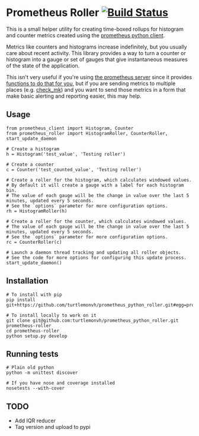 # Prometheus Roller [![Build Status](https://travis-ci.org/turtlemonvh/prometheus_python_roller.png?branch=master)](https://travis-ci.org/turtlemonvh/prometheus_python_roller)

This is a small helper utility for creating time-boxed rollups for histogram and counter metrics created using the [prometheus python client](https://github.com/prometheus/client_python).

Metrics like counters and histograms increase indefinitely, but you usually care about recent activity.  This library provides a way to turn a counter or histogram into a gauge or set of gauges that give instantaneous measures of the state of the application.

This isn't very useful if you're using [the prometheus server](https://github.com/prometheus/prometheus) since it provides [functions to do that for you](https://prometheus.io/docs/querying/functions/), but if you are sending metrics to multiple places (e.g. [check_mk](https://mathias-kettner.de/checkmk_localchecks.html)) and you want to send those metrics in a form that make basic alerting and reporting easier, this may help.

## Usage

    from prometheus_client import Histogram, Counter
    from prometheus_roller import HistogramRoller, CounterRoller, start_update_daemon

    # Create a histogram
    h = Histogram('test_value', 'Testing roller')

    # Create a counter
    c = Counter('test_counted_value', 'Testing roller')

    # Create a roller for the histogram, which calculates windowed values.
    # By default it will create a gauge with a label for each histogram bin.
    # The value of each gauge will be the change in value over the last 5 minutes, updated every 5 seconds.
    # See the `options` parameter for more configuration options.
    rh = HistogramRoller(h)

    # Create a roller for the counter, which calculates windowed values.
    # The value of each gauge will be the change in value over the last 5 minutes, updated every 5 seconds.
    # See the `options` parameter for more configuration options.
    rc = CounterRoller(c)

    # Launch a daemon thread tracking and updating all roller objects.
    # See the code for more options for configuring this update process.
    start_update_daemon()


## Installation

    # To install with pip
    pip install git+https://github.com/turtlemonvh/prometheus_python_roller.git#egg=prometheus_python_roller

    # To install locally to work on it
    git clone git@github.com:turtlemonvh/prometheus_python_roller.git prometheus-roller
    cd prometheus-roller
    python setup.py develop


## Running tests

    # Plain old python
    python -m unittest discover

    # If you have nose and coverage installed
    nosetests --with-cover


## TODO

* Add IQR reducer
* Tag version and upload to pypi


